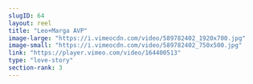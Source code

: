```yaml
---
slugID: 64 
layout: reel
title: "Leo+Marga AVP"
image-large: "https://i.vimeocdn.com/video/589782402_1920x700.jpg"
image-small: "https://i.vimeocdn.com/video/589782402_750x500.jpg"
link: "https://player.vimeo.com/video/164400513"
type: "love-story"
section-rank: 3
---
```

